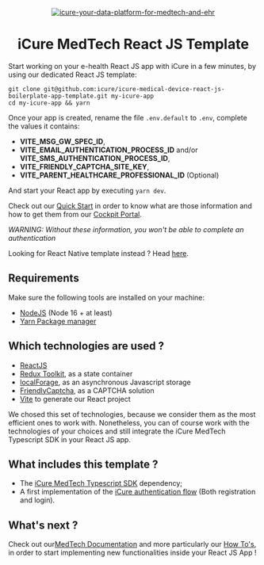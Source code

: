 <p align="center">
    <a href="https://docs.icure.com">
        <img alt="icure-your-data-platform-for-medtech-and-ehr" src="https://icure.com/assets/icons/logo.svg">
    </a>
    <h1 align="center">iCure MedTech React JS Template</h1>
</p>

Start working on your e-health React JS app with iCure in a few minutes, by using our dedicated React JS template: 
```
git clone git@github.com:icure/icure-medical-device-react-js-boilerplate-app-template.git my-icure-app
cd my-icure-app && yarn
```

Once your app is created, rename the file `.env.default` to `.env`, complete the values it contains: 
- **VITE_MSG_GW_SPEC_ID**,
- **VITE_EMAIL_AUTHENTICATION_PROCESS_ID** and/or **VITE_SMS_AUTHENTICATION_PROCESS_ID**,
- **VITE_FRIENDLY_CAPTCHA_SITE_KEY**,
- **VITE_PARENT_HEALTHCARE_PROFESSIONAL_ID** (Optional)

And start your React app by executing `yarn dev`. 


Check out our [Quick Start](https://docs.icure.com/sdks/quick-start/) in order to know what are those information and how to get them from our [Cockpit Portal](https://cockpit.icure.cloud/).

*WARNING: Without these information, you won't be able to complete an authentication*

Looking for React Native template instead ? Head [here](https://github.com/icure/icure-medical-device-react-native-boilerplate-app-template).


## Requirements
Make sure the following tools are installed on your machine:
- [NodeJS](https://nodejs.org/en) (Node 16 + at least)
- [Yarn Package manager](https://yarnpkg.com/getting-started/install)


## Which technologies are used ? 
- [ReactJS](https://react.dev/)
- [Redux Toolkit](https://redux-toolkit.js.org/), as a state container
- [localForage](https://github.com/localForage/localForage), as an asynchronous Javascript storage
- [FriendlyCaptcha](https://friendlycaptcha.com/), as a CAPTCHA solution
- [Vite](https://vitejs.dev/) to generate our React project

We chosed this set of technologies, because we consider them as the most efficient ones to work with. 
Nonetheless, you can of course work with the technologies of your choices and still integrate the iCure MedTech Typescript SDK in your React JS app.


## What includes this template ?
- The [iCure MedTech Typescript SDK](https://github.com/icure/icure-medical-device-js-sdk) dependency; 
- A first implementation of the [iCure authentication flow](https://docs.icure.com/sdks/how-to/how-to-authenticate-a-user/how-to-authenticate-a-user) (Both registration and login).  


## What's next ? 
Check out our[MedTech Documentation](https://docs.icure.com/sdks/quick-start/react-js-quick-start) and more particularly our [How To's](https://docs.icure.com/sdks/how-to/index), in order to start implementing new functionalities inside your React JS App !
